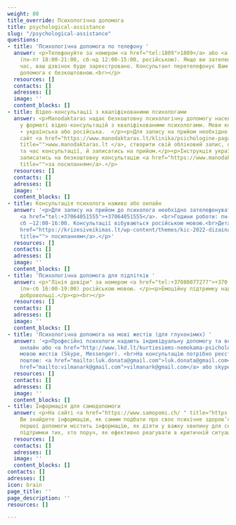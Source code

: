 ```yaml
---
weight: 80
title_override: Психологічна допомога
title: psychological-assistance
slug: "/psychological-assistance"
questions:
- title: 'Психологічна допомога по телефону '
  answer: <p>Телефонуйте за номером <a href="tel:1809">1809</a> або <a href="tel:+37066465792">+37066465792</a>
    (пн-пт 18:00-21:00, сб-нд 12:00-15:00, російською). Якщо ви зателефонуєте у неробочий
    час, ваш дзвінок буде зареєстровано. Консультант перетелефонує Вам в робочий час.</p><p>Психологічна
    допомога є безкоштовною.<br></p>
  resources: []
  contacts: []
  adresses: []
  image: ''
  content_blocks: []
- title: Відео-консультації з кваліфікованими психологами
  answer: <p>Manodaktaras надає безкоштовну психологічну допомогу населенню України
    у форматі відео-консультацій з кваліфікованими психологами. Мови консультацій
    - українська або російська.  </p><p>Для запису на прийом необхідно перейти на
    сайт <a href="https://www.manodaktaras.lt/klinika/psichologine-pagalba-ukrainos-zmonems/2405"
    title="">www.manodaktaras.lt </a>, створити свій обліковий запис, обрати психолога
    та час консультації, й записатись на прийом.</p><p>Інструкція українською, як
    записатись на безкоштовну консультацію <a href="https://www.manodaktaras.lt/instructions/Instructions_Ukraine.pdf"
    title="">за посиланням</a>.</p>
  resources: []
  contacts: []
  adresses: []
  image: ''
  content_blocks: []
- title: Консультація психолога наживо або онлайн
  answer: '<p>Для запису на прийом до психолога необхідно зателефонувати за номером
    <a href="tel:+37064051555">+37064051555</a>. <br>Години роботи: пн-пт 16:00-20:00,
    сб –12:00-16:00. Консультації вібуваються російською мовою.<br>Детальніше за<a
    href="https://krizesiveikimas.lt/wp-content/themes/kic-2022-dizainas/assets/pdf/psychological-counseling-ru.pdf"
    title=""> посиланням</a>.</p>'
  resources: []
  contacts: []
  adresses: []
  image: ''
  content_blocks: []
- title: 'Психологічна допомога для підлітків '
  answer: <p>"Лінія довіри" за номером <a href="tel:+37080077277">+370 800 77277</a>
    (пн-сб 16:00-19:00) російською мовою. </p><p>Емоційну підтримку надають школярі
    добровольці.</p><p><br></p>
  resources: []
  contacts: []
  adresses: []
  image: ''
  content_blocks: []
- title: 'Психологічна допомога на мові жестів (для глухонімих) '
  answer: '<p>Професійні психологи надають індивідуальну допомогу та ведуть групи
    онлайн або <a href="http://www.lkd.lt/kurtiesiems-nemokama-psichologine-pagalba-gestu-kalba">контактно</a>
    мовою жестів (Skype, Messenger). <br>На консультацію потрібно реєструватися електронною
    поштою: <a href="mailto:luk.donata@gmail.com">luk.donata@gmail.com</a> або <a
    href="mailto:vilmanark@gmail.com">vilmanark@gmail.com</a> або skype: LKD.psichologas</p>'
  resources: []
  contacts: []
  adresses: []
  image: ''
  content_blocks: []
- title: Інформація для самодопомоги
  answer: <p>На сайті <a href="https://www.samopomi.ch/ " title="https://www.samopomi.ch/">https://www.samopomi.ch/</a>
    Ви знайдете інформацію, як самим подбати про своє психічне здоров’я. </p><p>Розділ
    першої допомоги містить інформацію, як діяти у важку хвилину для себе або для
    підтримки тих, хто поруч, як ефективно реагувати в критичній ситуації.</p>
  resources: []
  contacts: []
  adresses: []
  image: ''
  content_blocks: []
contacts: []
adresses: []
icon: brain
page_title: ''
page_description: ''
resources: []

---
```

